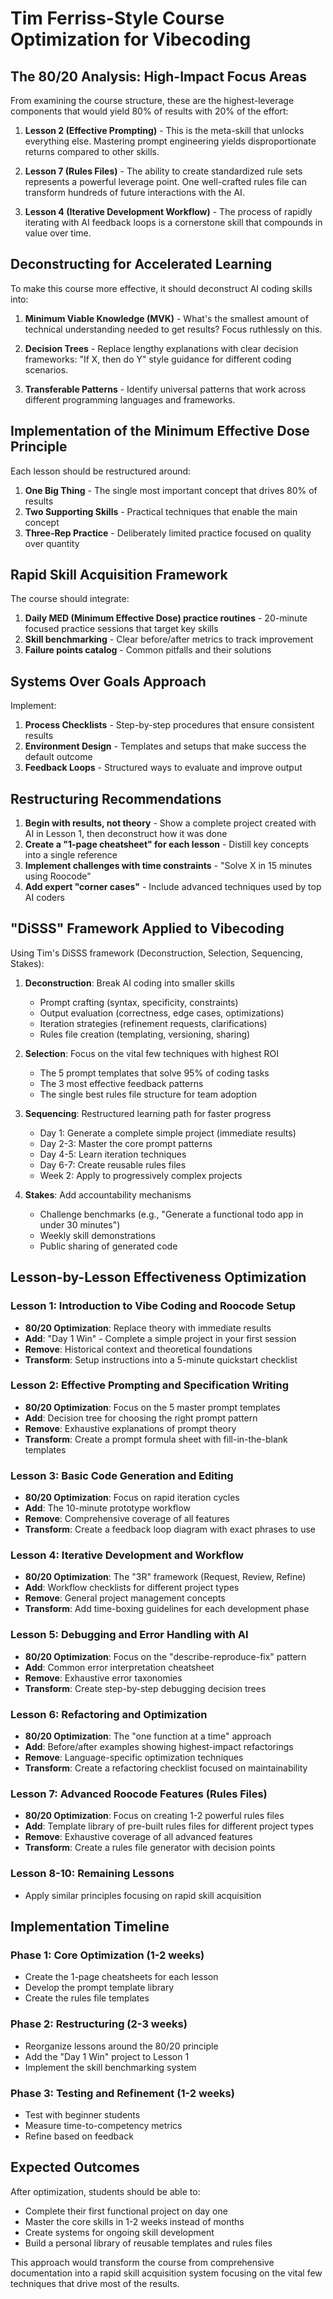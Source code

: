 # Tim Ferriss-Style Course Optimization for Vibecoding

## The 80/20 Analysis: High-Impact Focus Areas

From examining the course structure, these are the highest-leverage components that would yield 80% of results with 20% of the effort:

1. **Lesson 2 (Effective Prompting)** - This is the meta-skill that unlocks everything else. Mastering prompt engineering yields disproportionate returns compared to other skills.

2. **Lesson 7 (Rules Files)** - The ability to create standardized rule sets represents a powerful leverage point. One well-crafted rules file can transform hundreds of future interactions with the AI.

3. **Lesson 4 (Iterative Development Workflow)** - The process of rapidly iterating with AI feedback loops is a cornerstone skill that compounds in value over time.

## Deconstructing for Accelerated Learning

To make this course more effective, it should deconstruct AI coding skills into:

1. **Minimum Viable Knowledge (MVK)** - What's the smallest amount of technical understanding needed to get results? Focus ruthlessly on this.

2. **Decision Trees** - Replace lengthy explanations with clear decision frameworks: "If X, then do Y" style guidance for different coding scenarios.

3. **Transferable Patterns** - Identify universal patterns that work across different programming languages and frameworks.

## Implementation of the Minimum Effective Dose Principle

Each lesson should be restructured around:

1. **One Big Thing** - The single most important concept that drives 80% of results
2. **Two Supporting Skills** - Practical techniques that enable the main concept
3. **Three-Rep Practice** - Deliberately limited practice focused on quality over quantity

## Rapid Skill Acquisition Framework

The course should integrate:

1. **Daily MED (Minimum Effective Dose) practice routines** - 20-minute focused practice sessions that target key skills
2. **Skill benchmarking** - Clear before/after metrics to track improvement
3. **Failure points catalog** - Common pitfalls and their solutions

## Systems Over Goals Approach

Implement:

1. **Process Checklists** - Step-by-step procedures that ensure consistent results
2. **Environment Design** - Templates and setups that make success the default outcome
3. **Feedback Loops** - Structured ways to evaluate and improve output

## Restructuring Recommendations

1. **Begin with results, not theory** - Show a complete project created with AI in Lesson 1, then deconstruct how it was done
2. **Create a "1-page cheatsheet" for each lesson** - Distill key concepts into a single reference
3. **Implement challenges with time constraints** - "Solve X in 15 minutes using Roocode"
4. **Add expert "corner cases"** - Include advanced techniques used by top AI coders

## "DiSSS" Framework Applied to Vibecoding

Using Tim's DiSSS framework (Deconstruction, Selection, Sequencing, Stakes):

1. **Deconstruction**: Break AI coding into smaller skills
   - Prompt crafting (syntax, specificity, constraints)
   - Output evaluation (correctness, edge cases, optimizations)
   - Iteration strategies (refinement requests, clarifications)
   - Rules file creation (templating, versioning, sharing)

2. **Selection**: Focus on the vital few techniques with highest ROI
   - The 5 prompt templates that solve 95% of coding tasks
   - The 3 most effective feedback patterns
   - The single best rules file structure for team adoption

3. **Sequencing**: Restructured learning path for faster progress
   - Day 1: Generate a complete simple project (immediate results)
   - Day 2-3: Master the core prompt patterns
   - Day 4-5: Learn iteration techniques
   - Day 6-7: Create reusable rules files
   - Week 2: Apply to progressively complex projects

4. **Stakes**: Add accountability mechanisms
   - Challenge benchmarks (e.g., "Generate a functional todo app in under 30 minutes")
   - Weekly skill demonstrations
   - Public sharing of generated code

## Lesson-by-Lesson Effectiveness Optimization

### Lesson 1: Introduction to Vibe Coding and Roocode Setup
- **80/20 Optimization**: Replace theory with immediate results
- **Add**: "Day 1 Win" - Complete a simple project in your first session
- **Remove**: Historical context and theoretical foundations
- **Transform**: Setup instructions into a 5-minute quickstart checklist

### Lesson 2: Effective Prompting and Specification Writing
- **80/20 Optimization**: Focus on the 5 master prompt templates
- **Add**: Decision tree for choosing the right prompt pattern
- **Remove**: Exhaustive explanations of prompt theory
- **Transform**: Create a prompt formula sheet with fill-in-the-blank templates

### Lesson 3: Basic Code Generation and Editing
- **80/20 Optimization**: Focus on rapid iteration cycles
- **Add**: The 10-minute prototype workflow
- **Remove**: Comprehensive coverage of all features
- **Transform**: Create a feedback loop diagram with exact phrases to use

### Lesson 4: Iterative Development and Workflow
- **80/20 Optimization**: The "3R" framework (Request, Review, Refine)
- **Add**: Workflow checklists for different project types
- **Remove**: General project management concepts
- **Transform**: Add time-boxing guidelines for each development phase

### Lesson 5: Debugging and Error Handling with AI
- **80/20 Optimization**: Focus on the "describe-reproduce-fix" pattern
- **Add**: Common error interpretation cheatsheet
- **Remove**: Exhaustive error taxonomies
- **Transform**: Create step-by-step debugging decision trees

### Lesson 6: Refactoring and Optimization
- **80/20 Optimization**: The "one function at a time" approach
- **Add**: Before/after examples showing highest-impact refactorings
- **Remove**: Language-specific optimization techniques
- **Transform**: Create a refactoring checklist focused on maintainability

### Lesson 7: Advanced Roocode Features (Rules Files)
- **80/20 Optimization**: Focus on creating 1-2 powerful rules files
- **Add**: Template library of pre-built rules files for different project types
- **Remove**: Exhaustive coverage of all advanced features
- **Transform**: Create a rules file generator with decision points

### Lesson 8-10: Remaining Lessons
- Apply similar principles focusing on rapid skill acquisition

## Implementation Timeline

### Phase 1: Core Optimization (1-2 weeks)
- Create the 1-page cheatsheets for each lesson
- Develop the prompt template library
- Create the rules file templates

### Phase 2: Restructuring (2-3 weeks)
- Reorganize lessons around the 80/20 principle
- Add the "Day 1 Win" project to Lesson 1
- Implement the skill benchmarking system

### Phase 3: Testing and Refinement (1-2 weeks)
- Test with beginner students
- Measure time-to-competency metrics
- Refine based on feedback

## Expected Outcomes

After optimization, students should be able to:
- Complete their first functional project on day one
- Master the core skills in 1-2 weeks instead of months
- Create systems for ongoing skill development
- Build a personal library of reusable templates and rules files

This approach would transform the course from comprehensive documentation into a rapid skill acquisition system focusing on the vital few techniques that drive most of the results.